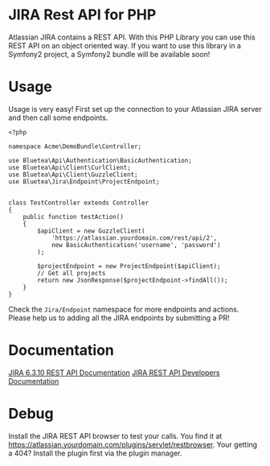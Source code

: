 JIRA Rest API for PHP
=====================

Atlassian JIRA contains a REST API. With this PHP Library you can use this REST API on an object oriented way.
If you want to use this library in a Symfony2 project, a Symfony2 bundle will be available soon!

# Usage

Usage is very easy! First set up the connection to your Atlassian JIRA server and then call some endpoints.

```
<?php

namespace Acme\DemoBundle\Controller;

use Bluetea\Api\Authentication\BasicAuthentication;
use Bluetea\Api\Client\CurlClient;
use Bluetea\Api\Client\GuzzleClient;
use Bluetea\Jira\Endpoint\ProjectEndpoint;


class TestController extends Controller
{
    public function testAction()
    {
        $apiClient = new GuzzleClient(
            'https://atlassian.yourdomain.com/rest/api/2',
            new BasicAuthentication('username', 'password')
        );

        $projectEndpoint = new ProjectEndpoint($apiClient);
        // Get all projects
        return new JsonResponse($projectEndpoint->findAll());
    }
}
```

Check the `Jira/Endpoint` namespace for more endpoints and actions. Please help us to adding all the JIRA endpoints by
 submitting a PR!

# Documentation

<a href="https://docs.atlassian.com/jira/REST/6.3.10/">JIRA 6.3.10 REST API Documentation</a>
<a href="https://developer.atlassian.com/display/JIRADEV/JIRA+REST+APIs">JIRA REST API Developers Documentation</a>

# Debug

Install the JIRA REST API browser to test your calls. You find it at https://atlassian.yourdomain.com/plugins/servlet/restbrowser.
Your getting a 404? Install the plugin first via the plugin manager.